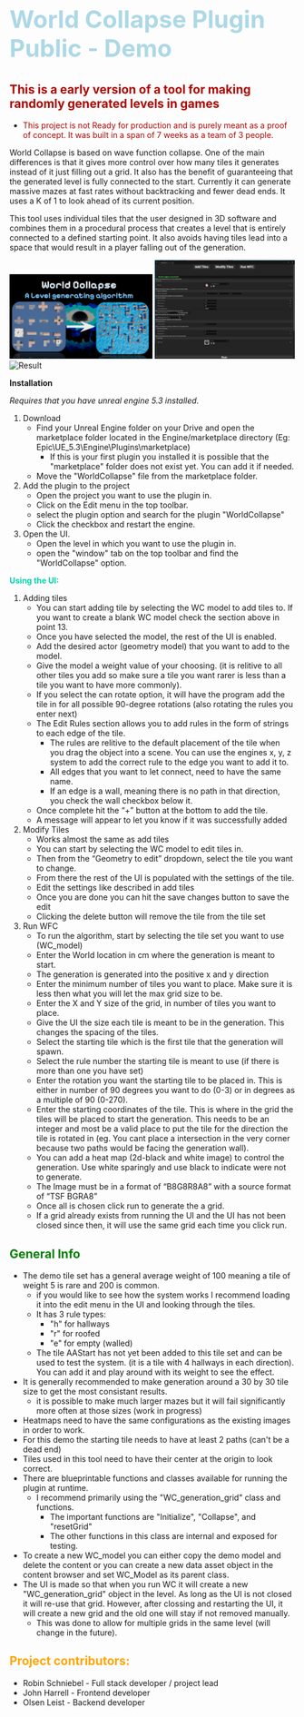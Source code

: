 # <span style="color:lightblue"><h2>World Collapse Plugin Public - Demo</h2></span>

<span style="color:#ad0600">This is a early version of a tool for making randomly generated levels in games</span>
---
- <span style="color:#ad0600"> This project is not Ready for production and is purely meant as a proof of concept. It was built in a span of 7 weeks as a team of 3 people. </span>


World Collapse is based on wave function collapse. One of the main differences is that it gives more control over how many tiles it generates instead of it just filling out a grid. It also has the benefit of guaranteeing that the generated level is fully connected to the start. Currently it can generate massive mazes at fast rates without backtracking and fewer dead ends.
It uses a K of 1 to look ahead of its current position. 

This tool uses individual tiles that the user designed in 3D software and combines them in a procedural process that creates a level that is entirely connected to a defined starting point. It also avoids having tiles lead into a space that would result in a player falling out of the generation. 


<img src="thumbnail.PNG" alt="example" width="50%"/>

<img src="run.PNG" alt="run UI" width="49%"/>
<img src="WFC.PNG" alt="Result" width="49%"/>



**Installation**

*Requires that you have unreal engine 5.3 installed.*

1. Download
    - Find your Unreal Engine folder on your Drive and open the marketplace folder located in the Engine/marketplace directory (Eg: Epic\UE_5.3\Engine\Plugins\marketplace)
        - If this is your first plugin you installed it is possible that the "marketplace" folder does not exist yet. You can add it if needed.
    - Move the "WorldCollapse" file from the marketplace folder.
2. Add the plugin to the project
    - Open the project you want to use the plugin in.
    - Click on the Edit menu in the top toolbar.
    - select the plugin option and search for the plugin "WorldCollapse"
    - Click the checkbox and restart the engine.
3. Open the UI.
    - Open the level in which you want to use the plugin in.
    - open the "window" tab on the top toolbar and find the "WorldCollapse" option.


**<span style="color:#02d4ad">Using the UI:</span>**

1.	Adding tiles
	- You can start adding tile by selecting the WC model to add tiles to. If you want to create a blank WC model check the section above in point 13.
	- Once you have selected the model, the rest of the UI is enabled.
	- Add the desired actor (geometry model) that you want to add to the model.
	- Give the model a weight value of your choosing. (it is relitive to all other tiles you add so make sure a tile you want rarer is less than a tile you want to have more commonly). 
	- If you select the can rotate option, it will have the program add the tile in for all possible 90-degree rotations (also rotating the rules you enter next)
	- The Edit Rules section allows you to add rules in the form of strings to each edge of the tile.
		- The rules are relitive to the default placement of the tile when you drag the object into a scene. You can use the engines x, y, z system to add the correct rule to the edge you want to add it to. 
		- All edges that you want to let connect, need to have the same name.
		- If an edge is a wall, meaning there is no path in that direction, you check the wall checkbox below it. 
	- Once complete hit the “+” button at the bottom to add the tile. 
	- A message will appear to let you know if it was successfully added
3.	Modify Tiles
	- Works almost the same as add tiles
	- You can start by selecting the WC model to edit tiles in. 
	- Then from the “Geometry to edit” dropdown, select the tile you want to change.
	- From there the rest of the UI is populated with the settings of the tile.
	- Edit the settings like described in add tiles
	- Once you are done you can hit the save changes button to save the edit 
	- Clicking the delete button will remove the tile from the tile set
5.	Run WFC
	- To run the algorithm, start by selecting the tile set you want to use (WC_model)
	- Enter the World location in cm where the generation is meant to start.
	- The generation is generated into the positive x and y direction
	- Enter the minimum number of tiles you want to place. Make sure it is less then what you will let the max grid size to be. 
	- Enter the X and Y size of the grid, in number of tiles you want to place.
	- Give the UI the size each tile is meant to be in the generation. This changes the spacing of the tiles.
	- Select the starting tile which is the first tile that the generation will spawn.
	- Select the rule number the starting tile is meant to use (if there is more than one you have set)
	- Enter the rotation you want the starting tile to be placed in. This is either in number of 90 degrees you want to do (0-3) or in degrees as a multiple of 90 (0-270).
	- Enter the starting coordinates of the tile. This is where in the grid the tiles will be placed to start the generation. This needs to be an integer and most be a valid place to put the tile for the direction the tile is rotated in (eg. You cant place a intersection in the very corner because two paths would be facing the generation wall). 
	- You can add a heat map (2d-black and white image) to control the generation. Use white sparingly and use black to indicate were not to generate. 
	- The Image must be in a format of “B8G8R8A8” with a source format of “TSF BGRA8”
	- Once all is chosen click run to generate the a grid. 
	- If a grid already exists from running the UI and the UI has not been closed since then, it will use the same grid each time you click run.

<span style="color:green">General Info</span>
-

- The demo tile set has a general average weight of 100 meaning a tile of weight 5 is rare and 200 is common.
    - if you would like to see how the system works I recommend loading it into the edit menu in the UI and looking through the tiles.
    - It has 3 rule types: 
        - "h" for hallways
        - "r" for roofed
        - "e" for empty (walled)
    - The tile AAStart has not yet been added to this tile set and can be used to test the system. (it is a tile with 4 hallways in each direction). You can add it and play around with its weight to see the effect.
- It is generally recommended to make generation around a 30 by 30 tile size to get the most consistant results.
    - it is possible to make much larger mazes but it will fail significantly more often at those sizes (work in progress)
- Heatmaps need to have the same configurations as the existing images in order to work.
- For this demo the starting tile needs to have at least 2 paths (can't be a dead end)
- Tiles used in this tool need to have their center at the origin to look correct.
- There are blueprintable functions and classes available for running the plugin at runtime.
    - I recommend primarily using the "WC_generation_grid" class and functions.
        - The important functions are "Initialize", "Collapse", and "resetGrid"
        - The other functions in this class are internal and exposed for testing.
- To create a new WC_model you can either copy the demo model and delete the content or you can create a new data asset object in the content browser and set WC_Model as its parent class.
- The UI is made so that when you run WC it will create a new "WC_generation_grid" object in the level. As long as the UI is not closed it will re-use that grid. However, after clossing and restarting the UI, it will create a new grid and the old one will stay if not removed manually. 
    - This was done to allow for multiple grids in the same level (will change in the future).

 <span style="color:orange">Project contributors:</span>
- 
- Robin Schniebel - Full stack developer / project lead
- John Harrell - Frontend developer
- Olsen Leist - Backend developer
